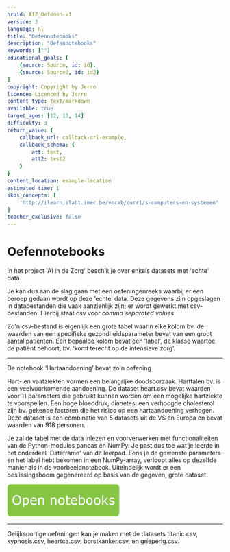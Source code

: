 ```yaml
---
hruid: AIZ_Oefenen-v1
version: 3
language: nl
title: "Oefennotebooks"
description: "Oefennotebooks"
keywords: [""]
educational_goals: [
    {source: Source, id: id}, 
    {source: Source2, id: id2}
]
copyright: Copyright by Jerro
licence: Licenced by Jerro
content_type: text/markdown
available: true
target_ages: [12, 13, 14]
difficulty: 3
return_value: {
    callback_url: callback-url-example,
    callback_schema: {
        att: test,
        att2: test2
    }
}
content_location: example-location
estimated_time: 1
skos_concepts: [
    'http://ilearn.ilabt.imec.be/vocab/curr1/s-computers-en-systemen'
]
teacher_exclusive: false
---
```


# Oefennotebooks
In het project 'AI in de Zorg' beschik je over enkels datasets met 'echte' data. 

Je kan dus aan de slag gaan met een oefeningenreeks waarbij er een beroep gedaan wordt op deze ‘echte’ data. Deze gegevens zijn opgeslagen in databestanden die vaak aanzienlijk zijn; er wordt gewerkt met csv-bestanden. Hierbij staat csv voor _comma separated values_.

Zo'n csv-bestand is eigenlijk een grote tabel waarin elke kolom bv. de waarden van een specifieke gezondheidsparameter bevat van een groot aantal patiënten. Eén bepaalde kolom bevat een ’label’, de klasse waartoe de patiënt behoort, bv. ‘komt terecht op de intensieve zorg’.

-------

De notebook ‘Hartaandoening’ bevat zo'n oefening. 

Hart- en vaatziekten vormen een belangrijke doodsoorzaak. Hartfalen bv. is een veelvoorkomende aandoening. De dataset heart.csv bevat waarden voor 11 parameters die gebruikt kunnen worden om een mogelijke hartziekte te voorspellen. Een hoge bloeddruk, diabetes, een verhoogde cholesterol zijn bv. gekende factoren die
het risico op een hartaandoening verhogen. Deze dataset is een combinatie van 5 datasets uit de VS en Europa en bevat waarden van 918 personen.

Je zal de tabel met de data inlezen en voorverwerken met functionaliteiten van de Python-modules pandas en NumPy. Je past dus toe wat je leerde in het onderdeel 'Dataframe' van dit leerpad. Eens je de gewenste parameters en het label hebt bekomen in een NumPy-array, verloopt alles op dezelfde manier als in de voorbeeldnotebook. Uiteindelijk wordt er een beslissingsboom gegenereerd op basis van de gegeven, grote dataset.

[![](embed/Knop.png "Knop")](https://kiks.ilabt.imec.be/jupyterhub/?id=3020 "Notebooks Sentimentanalyse")

-----

Gelijksoortige oefeningen kan je maken met de datasets titanic.csv, kyphosis.csv, heartca.csv, borstkanker.csv, en grieperig.csv. 
